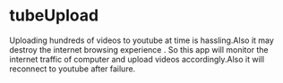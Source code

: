 # tubeUpload

Uploading hundreds of videos to youtube at time is hassling.Also it may destroy the internet browsing experience . So this app will monitor the internet traffic of computer and upload videos accordingly.Also it will reconnect to youtube after failure.
